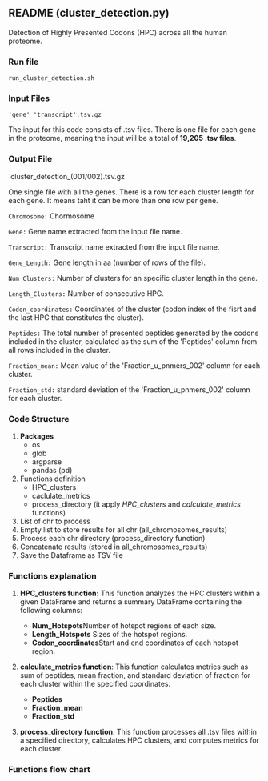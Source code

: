 ## **README (cluster_detection.py)**

Detection of Highly Presented Codons (HPC) across all the human proteome.

### **Run file** 
`run_cluster_detection.sh`

### **Input Files** 
`'gene'_'transcript'.tsv.gz`

The input for this code consists of .tsv files. There is one file for each gene in the proteome, meaning the input will be a total of **19,205 .tsv files**.

### **Output File**

`cluster_detection_(001/002).tsv.gz

One single file with all the genes. There is a row for each cluster length for each gene. It means taht it can be more than one row per gene.

`Chromosome:` Chormosome

`Gene:` Gene name extracted from the input file name.

`Transcript:` Transcript name extracted from the input file name.

`Gene_Length:` Gene length in aa (number of rows of the file).

`Num_Clusters:` Number of clusters for an specific cluster length in the gene.

`Length_Clusters:` Number of consecutive HPC.

`Codon_coordinates:` Coordinates of the cluster (codon index of the fisrt and the last HPC that constitutes the cluster).

`Peptides:` The total number of presented peptides generated by the codons included in the cluster, calculated as the sum of the 'Peptides' column from all rows included in the cluster.

`Fraction_mean:` Mean value of the 'Fraction_u_pnmers_002' column for each cluster.

`Fraction_std:` standard deviation of the 'Fraction_u_pnmers_002' column for each cluster.

### **Code Structure**
1. **Packages**
    * os
    * glob
    * argparse
    * pandas (pd)
2. Functions definition
   * HPC_clusters
   * caclulate_metrics
   * process_directory (it apply _HPC_clusters_ and _calculate_metrics_ functions)
3. List of chr to process
4. Empty list to store results for all chr (all_chromosomes_results)
5. Process each chr directory (process_directory function)
6. Concatenate results (stored in all_chromosomes_results)
7. Save the Dataframe as TSV file

### **Functions explanation**

1. **HPC_clusters function:** This function analyzes the HPC clusters within a given DataFrame and returns a summary DataFrame containing the following columns:
    *   **Num\_Hotspots**Number of hotspot regions of each size.
    *   **Length\_Hotspots** Sizes of the hotspot regions.
    *   **Codon\_coordinates**Start and end coordinates of each hotspot region.

2. **calculate\_metrics function**: This function calculates metrics such as sum of peptides, mean fraction, and standard deviation of fraction for each cluster within the specified coordinates.
    *   **Peptides**
    *   **Fraction\_mean**
    *   **Fraction\_std**
    
3. **process\_directory function**: This function processes all .tsv files within a specified directory, calculates HPC clusters, and computes metrics for each cluster.

### **Functions flow chart**
